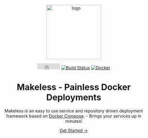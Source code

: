 <p align="center">
    <img width="180" src="https://raw.githubusercontent.com/makeless/server/master/makeless-logo.png" alt="logo">
</p>

<p align="center">
    <iframe src="https://ghbtns.com/github-btn.html?user=makeless&repo=server&type=star&count=true" frameborder="0" scrolling="0" width="75px" height="20px"></iframe>
    <a href="https://travis-ci.com/makeless/server"><img src="https://travis-ci.com/makeless/server.svg?branch=master" alt="Build Status"></a>
    <a href="https://hub.docker.com/r/makeless/server"><img src="https://img.shields.io/docker/pulls/makeless/server" alt="Docker"></a>
</p> 

<h1 align="center">Makeless - Painless Docker Deployments</h1>  
   
<p align="center">
    Makeless is an easy to use service and repository driven deployment framework based on <a href="https://docs.docker.com/compose">Docker Compose</a>. - Brings your services up in minutes!
</p>

<p align="center" id="get-started-container">
    <a id="get-started" href="/docs/1.0/getting-started/introduction.html">Get Started &rarr;</a>
</p>
